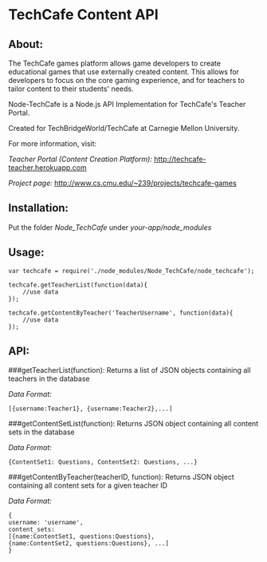 TechCafe Content API
====================

About:
------

The TechCafe games platform allows game developers to create educational
games that use externally created content. This allows for developers to
focus on the core gaming experience, and for teachers to tailor content to 
their students' needs. 

Node-TechCafe is a Node.js API Implementation for TechCafe's Teacher Portal. 

Created for TechBridgeWorld/TechCafe at Carnegie Mellon University. 

For more information, visit:

*Teacher Portal (Content Creation Platform):*
http://techcafe-teacher.herokuapp.com

*Project page:* 
http://www.cs.cmu.edu/~239/projects/techcafe-games

Installation:
-------------

Put the folder *Node_TechCafe* under *your-app/node_modules*

Usage: 
------

	var techcafe = require('./node_modules/Node_TechCafe/node_techcafe');
	
	techcafe.getTeacherList(function(data){
		//use data
	});
	
	techcafe.getContentByTeacher('TeacherUsername', function(data){
		//use data
	});

API: 
----

###getTeacherList(function):
Returns a list of JSON objects containing all teachers in the database

*Data Format:*

	[{username:Teacher1}, {username:Teacher2},...]

###getContentSetList(function):
Returns JSON object containing all content sets in the database

*Data Format:*
	
	{ContentSet1: Questions, ContentSet2: Questions, ...}

###getContentByTeacher(teacherID, function):
Returns JSON object containing all content sets for a given teacher ID

*Data Format:*

	{
	username: 'username', 
	content_sets: 
	[{name:ContentSet1, questions:Questions},
	{name:ContentSet2, questions:Questions}, ...]
	}